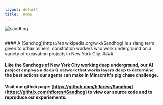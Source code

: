 ```yaml
---
layout: default
title:  Home
---
```

![sandhog](http://99percentinvisible.org/app/uploads/2015/03/sandhogs-1.jpg)

<br>
#### A [Sandhog](https://en.wikipedia.org/wiki/Sandhog) is a slang term given to urban miners, constrution workers who work underground on a variety of excavation projects in New York City. ####

#### Like the Sandhogs of New York City working deep underground, our AI project employs a deep Q network that works layers deep to determine the best actions our agents can make in Minecraft's pig chase challenge. ####

#### Visit our github page: [https://github.com/hfloresr/Sandhog](https://github.com/hfloresr/Sandhog) to view our source code and to reproduce our experiements. ####

